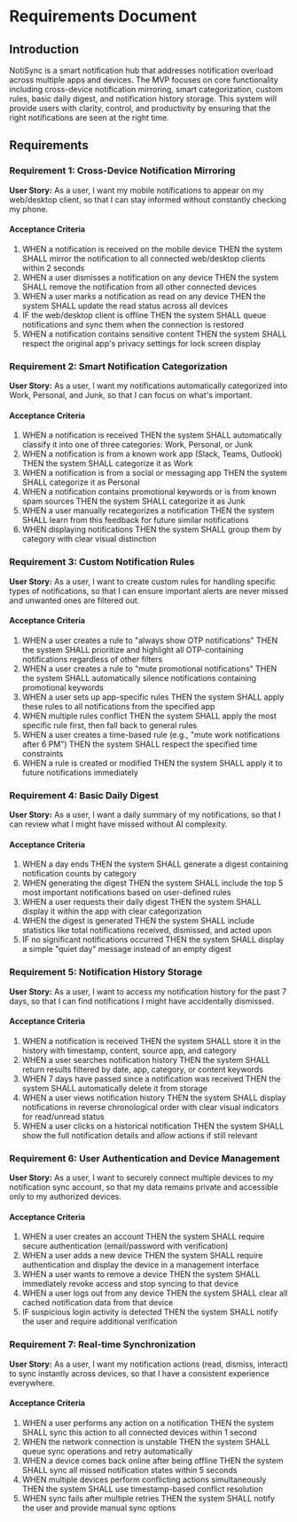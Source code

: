# Requirements Document

## Introduction

NotiSync is a smart notification hub that addresses notification overload across multiple apps and devices. The MVP focuses on core functionality including cross-device notification mirroring, smart categorization, custom rules, basic daily digest, and notification history storage. This system will provide users with clarity, control, and productivity by ensuring that the right notifications are seen at the right time.

## Requirements

### Requirement 1: Cross-Device Notification Mirroring

**User Story:** As a user, I want my mobile notifications to appear on my web/desktop client, so that I can stay informed without constantly checking my phone.

#### Acceptance Criteria

1. WHEN a notification is received on the mobile device THEN the system SHALL mirror the notification to all connected web/desktop clients within 2 seconds
2. WHEN a user dismisses a notification on any device THEN the system SHALL remove the notification from all other connected devices
3. WHEN a user marks a notification as read on any device THEN the system SHALL update the read status across all devices
4. IF the web/desktop client is offline THEN the system SHALL queue notifications and sync them when the connection is restored
5. WHEN a notification contains sensitive content THEN the system SHALL respect the original app's privacy settings for lock screen display

### Requirement 2: Smart Notification Categorization

**User Story:** As a user, I want my notifications automatically categorized into Work, Personal, and Junk, so that I can focus on what's important.

#### Acceptance Criteria

1. WHEN a notification is received THEN the system SHALL automatically classify it into one of three categories: Work, Personal, or Junk
2. WHEN a notification is from a known work app (Slack, Teams, Outlook) THEN the system SHALL categorize it as Work
3. WHEN a notification is from a social or messaging app THEN the system SHALL categorize it as Personal
4. WHEN a notification contains promotional keywords or is from known spam sources THEN the system SHALL categorize it as Junk
5. WHEN a user manually recategorizes a notification THEN the system SHALL learn from this feedback for future similar notifications
6. WHEN displaying notifications THEN the system SHALL group them by category with clear visual distinction

### Requirement 3: Custom Notification Rules

**User Story:** As a user, I want to create custom rules for handling specific types of notifications, so that I can ensure important alerts are never missed and unwanted ones are filtered out.

#### Acceptance Criteria

1. WHEN a user creates a rule to "always show OTP notifications" THEN the system SHALL prioritize and highlight all OTP-containing notifications regardless of other filters
2. WHEN a user creates a rule to "mute promotional notifications" THEN the system SHALL automatically silence notifications containing promotional keywords
3. WHEN a user sets up app-specific rules THEN the system SHALL apply these rules to all notifications from the specified app
4. WHEN multiple rules conflict THEN the system SHALL apply the most specific rule first, then fall back to general rules
5. WHEN a user creates a time-based rule (e.g., "mute work notifications after 6 PM") THEN the system SHALL respect the specified time constraints
6. WHEN a rule is created or modified THEN the system SHALL apply it to future notifications immediately

### Requirement 4: Basic Daily Digest

**User Story:** As a user, I want a daily summary of my notifications, so that I can review what I might have missed without AI complexity.

#### Acceptance Criteria

1. WHEN a day ends THEN the system SHALL generate a digest containing notification counts by category
2. WHEN generating the digest THEN the system SHALL include the top 5 most important notifications based on user-defined rules
3. WHEN a user requests their daily digest THEN the system SHALL display it within the app with clear categorization
4. WHEN the digest is generated THEN the system SHALL include statistics like total notifications received, dismissed, and acted upon
5. IF no significant notifications occurred THEN the system SHALL display a simple "quiet day" message instead of an empty digest

### Requirement 5: Notification History Storage

**User Story:** As a user, I want to access my notification history for the past 7 days, so that I can find notifications I might have accidentally dismissed.

#### Acceptance Criteria

1. WHEN a notification is received THEN the system SHALL store it in the history with timestamp, content, source app, and category
2. WHEN a user searches notification history THEN the system SHALL return results filtered by date, app, category, or content keywords
3. WHEN 7 days have passed since a notification was received THEN the system SHALL automatically delete it from storage
4. WHEN a user views notification history THEN the system SHALL display notifications in reverse chronological order with clear visual indicators for read/unread status
5. WHEN a user clicks on a historical notification THEN the system SHALL show the full notification details and allow actions if still relevant

### Requirement 6: User Authentication and Device Management

**User Story:** As a user, I want to securely connect multiple devices to my notification sync account, so that my data remains private and accessible only to my authorized devices.

#### Acceptance Criteria

1. WHEN a user creates an account THEN the system SHALL require secure authentication (email/password with verification)
2. WHEN a user adds a new device THEN the system SHALL require authentication and display the device in a management interface
3. WHEN a user wants to remove a device THEN the system SHALL immediately revoke access and stop syncing to that device
4. WHEN a user logs out from any device THEN the system SHALL clear all cached notification data from that device
5. IF suspicious login activity is detected THEN the system SHALL notify the user and require additional verification

### Requirement 7: Real-time Synchronization

**User Story:** As a user, I want my notification actions (read, dismiss, interact) to sync instantly across devices, so that I have a consistent experience everywhere.

#### Acceptance Criteria

1. WHEN a user performs any action on a notification THEN the system SHALL sync this action to all connected devices within 1 second
2. WHEN the network connection is unstable THEN the system SHALL queue sync operations and retry automatically
3. WHEN a device comes back online after being offline THEN the system SHALL sync all missed notification states within 5 seconds
4. WHEN multiple devices perform conflicting actions simultaneously THEN the system SHALL use timestamp-based conflict resolution
5. WHEN sync fails after multiple retries THEN the system SHALL notify the user and provide manual sync options
